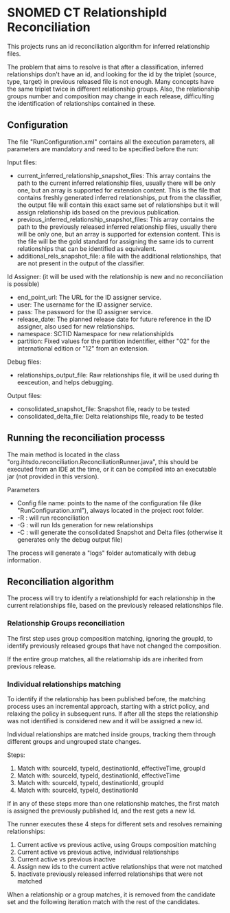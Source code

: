 # SNOMED CT RelationshipId Reconciliation
This projects runs an id reconciliation algorithm for inferred relationship files.

The problem that aims to resolve is that after a classification, inferred relationships don't have an id, and looking for the id by the triplet (source, type, target) in previous released file is not enough. Many concepts have the same triplet twice in different relationship groups. Also, the relationship groups number and composition may change in each release, difficulting the identification of relationships contained in these.

## Configuration
The file "RunConfiguration.xml" contains all the execution parameters, all parameters are mandatory and need to be specified before the run:

Input files:
* current_inferred_relationship_snapshot_files: This array contains the path to the current inferred relationship files, usually there will be only one, but an array is supported for extension content. 
This is the file that contains freshly generated inferred relationships, put from the classifier, the output file will contain this exact same set of relationships but it will assign relationship ids based on the previous publication.
* previous_inferred_relationship_snapshot_files: This array contains the path to the previously released inferred relationship files, usually there will be only one, but an array is supported for extension content.
This is the file will be the gold standard for assigning the same ids to current relationships that can be identified as equivalent.
* additional_rels_snapshot_file: a file with the additional relationships, that are not present in the output of the classifier.

Id Assigner: (it will be used with the relationship is new and no reconciliation is possible)
* end_point_url: The URL for the ID assigner service.
* user: The username for the ID assigner service.
* pass: The password for the ID assigner service.
* release_date: The planned release date for future reference in the ID assigner, also used for new relationships.
* namespace: SCTID Namespace for new relationshipIds
* partition: Fixed values for the partition indentifier, either "02" for the international edition or "12" from an extension.

Debug files:
* relationships_output_file: Raw relationships file, it will be used during th eexceution, and helps debugging.

Output files:
* consolidated_snapshot_file: Snapshot file, ready to be tested
* consolidated_delta_file: Delta relationships file, ready to be tested

## Running the reconciliation processs
The main method is located in the class "org.ihtsdo.reconciliation.ReconciliationRunner.java", this should be executed from an IDE at the time, or it can be compiled into an executable jar (not provided in this version).

Parameters
* Config file name: points to the name of the configuration file (like "RunConfiguration.xml"), always located in the project root folder.
* -R : will run reconciliation
* -G : will run Ids generation for new relationships
* -C : will generate the consolidated Snapshot and Delta files (otherwise it generates only the debug output file)

The process will generate a "logs" folder automatically with debug information.

## Reconciliation algorithm
The process will try to identify a relationshipId for each relationship in the current relationships file, based on the previously released relationships file.

### Relationship Groups reconciliation
The first step uses group composition matching, ignoring the groupId, to identify previously released groups that have not changed the composition.

If the entire group matches, all the relatiomship ids are inherited from previous release.

### Individual relationships matching
To identify if the relationship has been published before, the matching process uses an incremental approach, starting with a strict policy, and relaxing the policy in subsequent runs. If after all the steps the relationship was not identified is considered new and it will be assigned a new id.

Individual relationships are matched inside groups, tracking them through different groups and ungrouped state changes.

Steps:

1. Match with: sourceId, typeId, destinationId, effectiveTime, groupId
2. Match with: sourceId, typeId, destinationId, effectiveTime
3. Match with: sourceId, typeId, destinationId, groupId
4. Match with: sourceId, typeId, destinationId

If in any of these steps more than one relationship matches, the first match is assigned the previously published Id, and the rest gets a new Id.

The runner executes these 4 steps for different sets and resolves remaining relationships:

1. Current active vs previous active, using Groups composition matching
2. Current active vs previous active, individual relationships
3. Current active vs previous inactive
4. Assign new ids to the current active relationships that were not matched
5. Inactivate previously released inferred relationships that were not matched

When a relationship or a group matches, it is removed from the candidate set and the following iteration match with the rest of the candidates.


